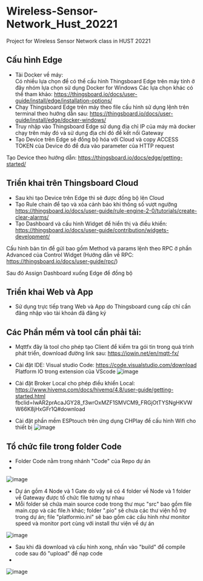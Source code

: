 # Wireless-Sensor-Network_Hust_20221
Project for Wireless Sensor Network class in HUST 20221
## Cấu hình Edge
- Tải Docker về máy:  
Có nhiều lựa chọn để có thể cấu hình Thingsboard Edge trên máy tính ở đây nhóm lựa chọn sử dụng Docker for Windows
Các lựa chọn khác có thể tham khảo:
https://thingsboard.io/docs/user-guide/install/edge/installation-options/
- Chạy Thingsboard Edge trên máy theo file cấu hình sử dụng lệnh trên terminal theo hướng dẫn sau: https://thingsboard.io/docs/user-guide/install/edge/docker-windows/ 
- Truy nhập vào Thingsboard Edge sử dụng địa chỉ IP của máy mà docker chạy trên máy đó và sử dụng địa chỉ đó để kết nối Gateway
- Tạo Device trên Edge sẽ đồng bộ hóa với Cloud và copy ACCESS TOKEN của Device đó để đưa vào parameter của HTTP request

Tạo Device theo hướng dẫn: https://thingsboard.io/docs/edge/getting-started/
## Triển khai trên Thingsboard Cloud
- Sau khi tạo Device trên Edge thì sẽ được đồng bộ lên Cloud
- Tạo Rule chain để tạo và xóa cảnh báo khi thông số vượt ngưỡng https://thingsboard.io/docs/user-guide/rule-engine-2-0/tutorials/create-clear-alarms/
- Tạo Dashboard và cấu hình Widget để hiển thị và điều khiển: https://thingsboard.io/docs/user-guide/contribution/widgets-development/

Cấu hình bản tin để gửi bao gồm Method và params lệnh theo RPC ở phần Advanced của Control Widget (Hướng dẫn về RPC: https://thingsboard.io/docs/user-guide/rpc/)

Sau đó Assign Dashboard xuống Edge để đồng bộ 
## Triển khai Web và App
- Sử dụng trực tiếp trang Web và App do Thingsboard cung cấp chỉ cần đăng nhập vào tài khoản đã đăng ký


## Các Phần mềm và tool cần phải tải: 
- Mqttfx đây là tool cho phép tạo Client để kiểm tra gói tin trong quá trình phát triển, download đường link sau: https://iowin.net/en/mqtt-fx/
- Cài đặt IDE: Visual studio Code: https://code.visualstudio.com/download
               Platform IO trong extension của VScode
               ![image](https://user-images.githubusercontent.com/83686238/220578152-81848072-4d1e-48d4-9e55-b734bb5bd84f.png)

- Cài đặt Broker Local cho phép điều khiển Local: https://www.hivemq.com/docs/hivemq/4.8/user-guide/getting-started.html
fbclid=IwAR2prAcaJGY28_f3wrOxMZF1SMVCM9_FRGjOtTYSNgHKVWW66K8jHxGFr1Q#download
- Cài đặt phần mềm ESPtouch trên ứng dụng CHPlay để cấu hình Wifi cho thiết bị 
![image](https://user-images.githubusercontent.com/83686238/220579249-fb2c75d6-e7e8-47e9-b4f0-1ba0b838ecde.png)

## Tổ chức file trong folder Code
- Folder Code nằm trong nhánh "Code" của Repo dự án
- 
![image](https://user-images.githubusercontent.com/83686238/220580238-cc6245a1-dc44-4507-b863-d7bd55901ad6.png)

- Dự án gồm 4 Node và 1 Gate do vậy sẽ có 4 folder về Node và 1 folder về Gateway được tổ chức file tương tự nhau
- Mỗi folder sẽ chứa main source code trong thư mục "src" bao gồm file main.cpp và các file.h khác; folder ".pio" sẽ chưa các thư viện hỗ trợ trong dự án; file "platformio.ini" sẽ bao gồm các cấu hình như monitor speed và monitor port cùng với install thư viện về dự án

![image](https://user-images.githubusercontent.com/83686238/220577655-75e574f0-ccc3-4ff4-8af0-9df44f0e8674.png)

- Sau khi đã download và cấu hình xong, nhấn vào "build" để compile code sau đó "upload" để nạp code
- 
![image](https://user-images.githubusercontent.com/83686238/220578524-87e6995f-822d-4aa7-9b8d-f78b24f5611a.png)
